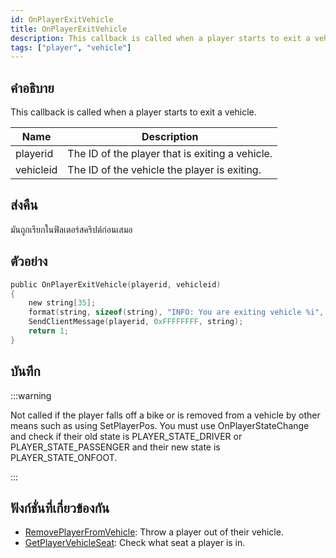 ```yaml
---
id: OnPlayerExitVehicle
title: OnPlayerExitVehicle
description: This callback is called when a player starts to exit a vehicle.
tags: ["player", "vehicle"]
---
```


## คำอธิบาย

This callback is called when a player starts to exit a vehicle.

| Name      | Description                                     |
| --------- | ----------------------------------------------- |
| playerid  | The ID of the player that is exiting a vehicle. |
| vehicleid | The ID of the vehicle the player is exiting.    |

## ส่งคืน

มันถูกเรียกในฟิลเตอร์สคริปต์ก่อนเสมอ

## ตัวอย่าง

```c
public OnPlayerExitVehicle(playerid, vehicleid)
{
    new string[35];
    format(string, sizeof(string), "INFO: You are exiting vehicle %i", vehicleid);
    SendClientMessage(playerid, 0xFFFFFFFF, string);
    return 1;
}
```

## บันทึก

:::warning

Not called if the player falls off a bike or is removed from a vehicle by other means such as using SetPlayerPos.
You must use OnPlayerStateChange and check if their old state is PLAYER_STATE_DRIVER or PLAYER_STATE_PASSENGER and their new state is PLAYER_STATE_ONFOOT.

:::

## ฟังก์ชั่นที่เกี่ยวข้องกัน

- [RemovePlayerFromVehicle](../../scripting/functions/RemovePlayerFromVehicle.md): Throw a player out of their vehicle.
- [GetPlayerVehicleSeat](../../scripting/functions/GetPlayerVehicleSeat.md): Check what seat a player is in.
